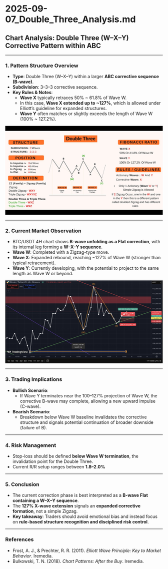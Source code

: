 # 2025-09-07_Double_Three_Analysis.md  

## Chart Analysis: Double Three (W–X–Y) Corrective Pattern within ABC  

---

### 1. Pattern Structure Overview
- **Type**: Double Three (W–X–Y) within a larger **ABC corrective sequence (B-wave)**.  
- **Subdivision**: 3–3–3 corrective sequence.  
- **Key Rules & Notes**:  
  - **Wave X** typically retraces 50% ~ 61.8% of Wave W.  
  - In this case, **Wave X extended up to ~127%**, which is allowed under Elliott’s guideline for expanded structures.  
  - **Wave Y** often matches or slightly exceeds the length of Wave W (100% ~ 127.2%).  

![Double Three Structure](WXY.jpg)  

---

### 2. Current Market Observation
- BTC/USDT 4H chart shows **B-wave unfolding as a Flat correction**, with its internal leg forming a **W–X–Y sequence**.  
- **Wave W**: Completed with a Zigzag-type move.  
- **Wave X**: Expanded rebound, reaching ~127% of Wave W (stronger than typical retracement).  
- **Wave Y**: Currently developing, with the potential to project to the same length as Wave W or beyond.  

![BTC Double Three Setup](2025-09-07_Double_Three.png)  

---

### 3. Trading Implications
- **Bullish Scenario**:  
  - If Wave Y terminates near the 100–127% projection of Wave W, the corrective B-wave may complete, allowing a new upward impulse (C-wave).  
- **Bearish Scenario**:  
  - Breakdown below Wave W baseline invalidates the corrective structure and signals potential continuation of broader downside (failure of B).  

---

### 4. Risk Management
- Stop-loss should be defined **below Wave W termination**, the invalidation point for the Double Three.  
- Current R/R setup ranges between **1.8–2.0%**

---

### 5. Conclusion
- The current correction phase is best interpreted as a **B-wave Flat containing a W–X–Y sequence**.  
- The **127% X-wave extension** signals an **expanded corrective formation**, not a simple Zigzag.  
- **Key takeaway**: Traders should avoid emotional bias and instead focus on **rule-based structure recognition and disciplined risk control**.  

---

### References
- Frost, A. J., & Prechter, R. R. (2011). *Elliott Wave Principle: Key to Market Behavior*. Iremedia.  
- Bulkowski, T. N. (2018). *Chart Patterns: After the Buy*. Iremedia.  
